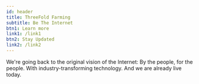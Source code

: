 ```yaml
---
id: header
title: ThreeFold Farming
subtitle: Be The Internet
btn1: Learn more
link1: /link1
btn2: Stay Updated
link2: /link2
---
```


We're going back to the original vision of the Internet: By the people, for the people. With industry-transforming technology. And we are already live today.

